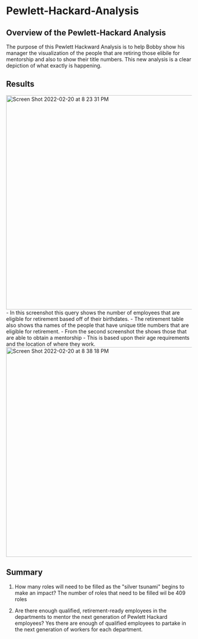 # Pewlett-Hackard-Analysis
## Overview of the Pewlett-Hackard Analysis
The purpose of this Pewlett Hackward Analysis is to help Bobby show his manager the visualization of the people that are retiring those elibile for mentorship and also to show their title numbers. This new analysis is a clear depiction of what exactly is happening.
## Results
<img width="581" alt="Screen Shot 2022-02-20 at 8 23 31 PM" src="https://user-images.githubusercontent.com/77857472/154874401-b2577920-54fc-4f52-bdae-df907db3c45a.png">
- In this screenshot this query shows the number of employees that 
are eligible for retirement based off of their birthdates.
- The retirement table also shows tha names of the people that have unique title numbers that are eligible for retirement.
- From the second screenshot the shows those that are able to obtain a mentorship
- This is based upon their age requirements and the location of where they work.<img width="569" alt="Screen Shot 2022-02-20 at 8 38 18 PM" src="https://user-images.githubusercontent.com/77857472/154875220-dfa925cd-68a1-478a-831e-adb08a2a6c5e.png">

## Summary 
1. How many roles will need to be filled as the "silver tsunami" begins to make an impact? The number of roles that need to be filled wil be 409  roles

2. Are there enough qualified, retirement-ready employees in the departments to mentor the next generation of Pewlett Hackard employees? Yes there are enough of qualified employees to partake in the next generation of workers for each department.

